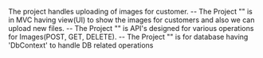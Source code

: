 The project handles uploading of images for customer.
-- The Project "" is in MVC having view(UI) to show the images for customers and also we can upload new files.
-- The Project "" is API's designed for various operations for Images(POST, GET, DELETE).
-- The Project "" is for database having 'DbContext' to handle DB related operations
